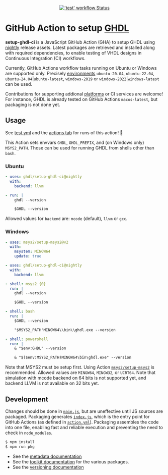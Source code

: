 
<p align="center">
  <a title="'Test' workflow Status" href="https://github.com/ghdl/setup-ghdl-ci/actions/workflows/test.yml"><img alt="'test' workflow Status" src="https://img.shields.io/github/actions/workflow/status/ghdl/setup-ghdl-ci/test.yml?branch=master&longCache=true&style=flat-square&label=Test&logo=GitHubActions&logoColor=fff"></a><!--
  -->
</p>

# GitHub Action to setup [GHDL](https://github.com/ghdl/ghdl)

**setup-ghdl-ci** is a JavaScript GitHub Action (GHA) to setup GHDL using [nightly](https://github.com/ghdl/ghdl/releases/tag/nightly) release assets. Latest packages are retrieved and installed along with required dependencies, to enable testing of VHDL designs in Continuous Integration (CI) workflows.

Currently, GitHub Actions workflow tasks running on Ubuntu or Windows are supported only. Precisely [environments](https://github.com/actions/virtual-environments#available-environments) `ubuntu-20.04`, `ubuntu-22.04`, `ubuntu-24.04`|`ubuntu-latest`, `windows-2019` or `windows-2022`|`windows-latest` can be used.

Contributions for supporting addional [platforms](https://help.github.com/en/actions/reference/virtual-environments-for-github-hosted-runners#supported-runners-and-hardware-resources) or CI services are welcome! For instance, GHDL is already tested on GitHub Actions `macos-latest`, but packaging is not done yet.

## Usage

See [test.yml](.github/workflows/test.yml) and the [actions tab](https://github.com/ghdl/setup-ghdl-ci/actions) for runs of this action! :rocket:

This Action sets envvars `GHDL`, `GHDL_PREFIX`, and (on Windows only) `MSYS2_PATH`. Those can be used for running GHDL from shells other than `bash`.

### Ubuntu

```yaml
- uses: ghdl/setup-ghdl-ci@nightly
  with:
    backend: llvm

- run: |
    ghdl --version

    $GHDL --version
```

Allowed values for `backend` are: `mcode` (default), `llvm` or `gcc`.

### Windows

```yml
- uses: msys2/setup-msys2@v2
  with:
    msystem: MINGW64
    update: true

- uses: ghdl/setup-ghdl-ci@nightly
  with:
    backend: llvm

- shell: msys2 {0}
  run: |
    ghdl --version

    $GHDL --version

- shell: bash
  run: |
    $GHDL --version

    "$MSYS2_PATH"MINGW64\\bin\\ghdl.exe --version

- shell: powershell
  run: |
    & "$env:GHDL" --version

    & "$($env:MSYS2_PATH)MINGW64\bin\ghdl.exe" --version
```

Note that MSYS2 must be setup first. Using Action [`msys2/setup-msys2`](https://github.com/msys2/setup-msys2) is recommended.
Allowed values are `MINGW64`, `MINGW32`, or `UCRT64`.
Note that simulation with mcode backend on 64 bits is not supported yet, and backend LLVM is not available on 32 bits yet.

## Development

Changes should be done in [`main.js`](./main.js), but are uneffective until JS sources are packaged. Packaging generates [`index.js`](./index.js), which is the entry point for GitHub Actions (as defined in [`action.yml`](./action.yml)). Packaging assembles the code into one file, enabling fast and reliable execution and preventing the need to check in `node_modules`.

```sh
$ npm install
$ npm run pkg
```

- See the [metadata documentation](https://help.github.com/en/articles/metadata-syntax-for-github-actions)
- See the [toolkit documentation](https://github.com/actions/toolkit/blob/master/README.md#packages) for the various packages.
- See the [versioning documentation](https://github.com/actions/toolkit/blob/master/docs/action-versioning.md)
